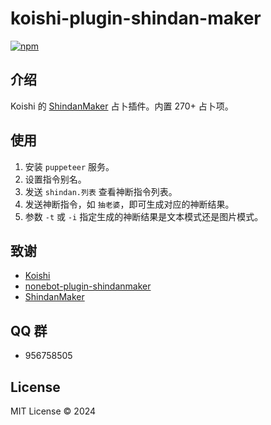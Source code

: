 # koishi-plugin-shindan-maker

[![npm](https://img.shields.io/npm/v/koishi-plugin-shindan-maker?style=flat-square)](https://www.npmjs.com/package/koishi-plugin-shindan-maker)

## 介绍

Koishi 的 [ShindanMaker](https://en.shindanmaker.com/) 占卜插件。内置 270+ 占卜项。

## 使用

1. 安装 `puppeteer` 服务。
2. 设置指令别名。
3. 发送 `shindan.列表` 查看神断指令列表。
4. 发送神断指令，如 `抽老婆`，即可生成对应的神断结果。
5. 参数 `-t` 或 `-i` 指定生成的神断结果是文本模式还是图片模式。

## 致谢

* [Koishi](https://koishi.chat/)
* [nonebot-plugin-shindanmaker](https://github.com/noneplugin/nonebot-plugin-shindan)
* [ShindanMaker](https://en.shindanmaker.com/)

## QQ 群

- 956758505

## License

MIT License © 2024
